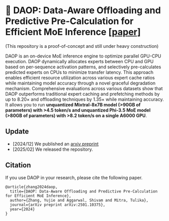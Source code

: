 # 🎻 DAOP: Data-Aware Offloading and Predictive Pre-Calculation for Efficient MoE Inference [[paper]](https://arxiv.org/pdf/2501.10375)

(This repository is a proof-of-concept and still under heavy construction)

DAOP is an on-device MoE inference engine to optimize parallel GPU-CPU execution. DAOP dynamically allocates experts between CPU and GPU based on per-sequence activation patterns, and selectively pre-calculates predicted experts on CPUs to minimize transfer latency. This approach enables efficient resource utilization across various expert cache ratios while maintaining model accuracy through a novel graceful degradation mechanism. Comprehensive evaluations across various datasets show that DAOP outperforms traditional expert caching and prefetching methods by up to 8.20$\times$ and offloading techniques by 1.35$\times$ while maintaining accuracy. It allows you to run **unquantized Mixtral-8x7B model (>90GB of parameters) with >4.5 token/s and unquantized Phi-3.5 MoE model (>80GB of parameters) with >8.2 token/s on a single A6000 GPU**.

## Update
- [2024/12] We published an [arxiv preprint](https://arxiv.org/abs/2402.07033)
- [2025/02] We released the repository.

<!-- ## Usage
```bash
pip install -r requirements.txt
python src/fiddler/infer.py --model <path/to/mixtral/model> --input <prompt>
```

## Key Idea
Fiddler is an inference system to run MoE models larger than the GPU memory capacity in a local setting (i.e., latency-oriented, single batch).
The key idea behind Fiddler is to use the CPU’s computation power.

![](./asset/key-idea.png)

Existing offloading systems (e.g., [Eliseev & Mazur, 2023](https://github.com/dvmazur/mixtral-offloading)) primarily utilize the memory resources available on the CPU, while the computation mainly occurs on the GPU. The typical process involves: ① When some expert weights are missing from the GPU memory, ② they are copied from the CPU memory to the GPU memory, then ③ GPU executes the expert layer.
Although GPU execution is faster, the data movement introduces significant overhead. 

On the other hand, **Fiddler uses CPU computation resources in addition to memory resources**. The process is as follows: ① when some expert weights are missing on the GPU memory, ② we copy the activation values from the GPU memory to the CPU memory, instead of copying the weights. 
③ The computation of the expert layer then happens on the CPU, and ④ the output activation after the expert is copied back to the GPU.

This approach significantly reduces the latency of CPU-GPU communication, especially since the size of activations is considerably smaller than the weight size (`batch_size x 4096` versus `3 x 4096 x 14336` per expert for the Mixtral-8x7B) for a small batch size. Despite slower computation speeds on the CPU compared to the GPU, avoiding the weight copying process makes this approach more efficient. 

### Motivation
Why Fiddler is important? Because: 
- MoE models are showing promising performance. For instance, Mixtral-8x7B is the best open-source model at [LMSys Chatbot Arena](https://huggingface.co/spaces/lmsys/chatbot-arena-leaderboard) at the moment (2024/02)
- MoE models are sparse, meaning there are fewer computations per parameter. As a result, investing in more GPUs is less cost-effective (they have high computation power but small memory), especially for local inference purposes.
- MoE models can grow infinitely large, making it even more challenging to get enough GPUs. For instance, [Switch Transformer](https://arxiv.org/abs/2101.03961) has 2,048 experts per layer and >1T parameter in total.

Therefore, there is a huge benefit if we could efficiently run large MoE models with limited GPU resources.

For more technical details, please refer to our arxiv preprint.

## Benchmarks

We evaluate the performance of Fiddler in two environments: Quadro RTX 6000 GPU (24GB) + 48-core Intel Skylake CPU and L4 GPU (24GB) + 32-core Intel Cascade Lake CPU.
Here is the single batch latency (measured by token/s) compared against [DeepSpeed-MII](https://github.com/microsoft/DeepSpeed-MII) and [Mixtral offloading](https://github.com/dvmazur/mixtral-offloading) (Eliseev & Mazur, 2023):

![](./asset/results.png)

Fiddler shows **an order of magnitude speedup** over existing methods.
Compared with DeepSpeed-MII and Mixtral offloading, Fiddler is on average faster by 19.4 and 8.2 times for Environment 1, and by 22.5 and 10.1 times for Environment 2.

## Roadmap
Fiddler is a research prototype and now only supports a 16-bit Mixtral-8x7B model.
We are working on supporting the following features.
- [ ] Support for other MoE models ([DeepSeek-MoE](https://github.com/deepseek-ai/DeepSeek-MoE), [OpenMoE](https://github.com/XueFuzhao/OpenMoE), [Switch Transformer](https://huggingface.co/docs/transformers/model_doc/switch_transformers), etc.)
- [ ] Support for quantized models
- [ ] Support for AVX512_BF16

## Known Limitations
Fiddler is currently relying on PyTorch implementation for expert processing at the CPU, and it is slow if your CPU does not support AVX512. -->

## Citation
If you use DAOP in your research, please cite the following paper. 
```
@article{zhang2024daop,
  title={DAOP: Data-Aware Offloading and Predictive Pre-Calculation for Efficient MoE Inference},
  author={Zhang, Yujie and Aggarwal, Shivam and Mitra, Tulika},
  journal={arXiv preprint arXiv:2501.10375},
  year={2024}
}
```
